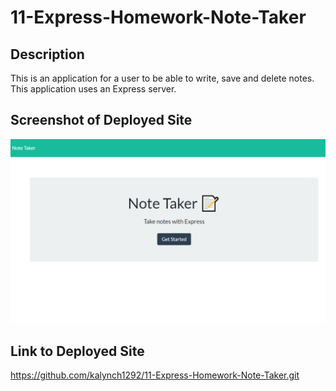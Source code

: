 # 11-Express-Homework-Note-Taker


## Description
This is an application for a user to be able to write, save and delete notes. This application uses an Express server.



## Screenshot of Deployed Site
![screenshot](./public/assets/screenshot.PNG)


## Link to Deployed Site
https://github.com/kalynch1292/11-Express-Homework-Note-Taker.git